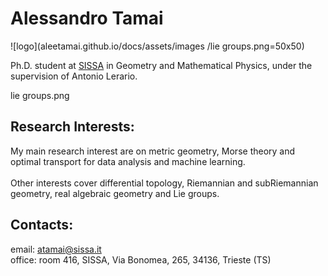 
# Alessandro Tamai

![logo](aleetamai.github.io/docs/assets/images
/lie groups.png=50x50)


​Ph.D. student at [SISSA](https://www.sissa.it)  in Geometry and Mathematical Physics, 
under the supervision of Antonio Lerario.

lie groups.png

## Research Interests:

My main research interest are on metric geometry, Morse theory and optimal transport for data analysis and machine learning.
\
\
Other interests cover differential topology, Riemannian and subRiemannian geometry, real algebraic geometry and Lie groups.



## Contacts:

email:  atamai@sissa.it
\
office: room 416, SISSA, Via Bonomea, 265, 34136, Trieste (TS)


